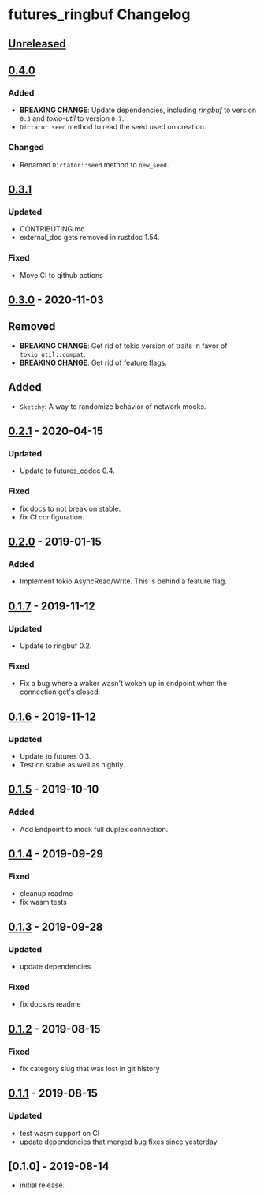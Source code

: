 # futures_ringbuf Changelog

## [Unreleased]

  [Unreleased]: https://github.com/najamelan/futures_ringbuf/compare/0.4...dev

## [0.4.0]

  [0.4.0]: https://github.com/najamelan/futures_ringbuf/compare/0.3.1...0.4.0
  
### Added 

  - **BREAKING CHANGE**: Update dependencies, including _ringbuf_ to version `0.3` and 
    _tokio-util_ to version `0.7`.
  - `Dictator.seed` method to read the seed used on creation.
  
### Changed 

  - Renamed `Dictator::seed` method to `new_seed`.

## [0.3.1]

  [0.3.1]: https://github.com/najamelan/futures_ringbuf/compare/0.3.0...0.3.1

### Updated
  - CONTRIBUTING.md
  - external_doc gets removed in rustdoc 1.54.

### Fixed
  - Move CI to github actions


## [0.3.0] - 2020-11-03

  [0.3.0]: https://github.com/najamelan/futures_ringbuf/compare/0.2.1...0.3.0

## Removed
  - **BREAKING CHANGE**: Get rid of tokio version of traits in favor of `tokio_util::compat`.
  - **BREAKING CHANGE**: Get rid of feature flags.

## Added
  - `Sketchy`: A way to randomize behavior of network mocks.

## [0.2.1] - 2020-04-15

  [0.2.1]: https://github.com/najamelan/futures_ringbuf/compare/0.2.0...0.2.1

### Updated
  - Update to futures_codec 0.4.

### Fixed
  - fix docs to not break on stable.
  - fix CI configuration.


## [0.2.0] - 2019-01-15

  [0.2.0]: https://github.com/najamelan/futures_ringbuf/compare/0.1.7...0.2.0

### Added
  - Implement tokio AsyncRead/Write. This is behind a feature flag.


## [0.1.7] - 2019-11-12

  [0.1.7]: https://github.com/najamelan/futures_ringbuf/compare/0.1.6...0.1.7

### Updated
  - Update to ringbuf 0.2.

### Fixed
  - Fix a bug where a waker wasn't woken up in endpoint when the connection get's closed.


## [0.1.6] - 2019-11-12

  [0.1.6]: https://github.com/najamelan/futures_ringbuf/compare/0.1.5...0.1.6

### Updated
  - Update to futures 0.3.
  - Test on stable as well as nightly.


## [0.1.5] - 2019-10-10

  [0.1.5]: https://github.com/najamelan/futures_ringbuf/compare/0.1.4...0.1.5

### Added
  - Add Endpoint to mock full duplex connection.


## [0.1.4] - 2019-09-29

  [0.1.4]: https://github.com/najamelan/futures_ringbuf/compare/0.1.3...0.1.4

### Fixed
  - cleanup readme
  - fix wasm tests

## [0.1.3] - 2019-09-28

  [0.1.3]: https://github.com/najamelan/futures_ringbuf/compare/0.1.2...0.1.3

### Updated
  - update dependencies

### Fixed
  - fix docs.rs readme

## [0.1.2] - 2019-08-15

  [0.1.2]: https://github.com/najamelan/futures_ringbuf/compare/0.1.1...0.1.2

### Fixed
- fix category slug that was lost in git history

## [0.1.1] - 2019-08-15

  [0.1.1]: https://github.com/najamelan/futures_ringbuf/compare/0.1.0...0.1.1

### Updated
- test wasm support on CI
- update dependencies that merged bug fixes since yesterday

## [0.1.0] - 2019-08-14

- initial release.


